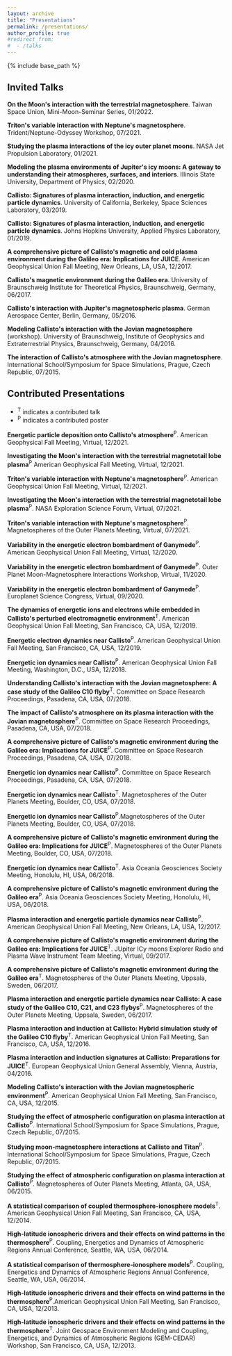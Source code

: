 ```yaml
---
layout: archive
title: "Presentations"
permalink: /presentations/
author_profile: true
#redirect_from:
#  - /talks
---
```


{% include base_path %}
## Invited Talks

<b>On the Moon's interaction with the terrestrial magnetosphere</b>. Taiwan Space Union, Mini-Moon-Seminar Series, 01/2022.

<b>Triton's variable interaction with Neptune's magnetosphere</b>. Trident/Neptune-Odyssey Workshop, 07/2021.

<b>Studying the plasma interactions of the icy outer planet moons</b>. NASA Jet Propulsion Laboratory, 01/2021.

<b>Modeling the plasma environments of Jupiter's icy moons: A gateway to understanding their atmospheres, surfaces, and interiors</b>. Illinois State University, Department of Physics, 02/2020.

<b>Callisto: Signatures of plasma interaction, induction, and energetic particle dynamics</b>. University of California, Berkeley, Space Sciences Laboratory, 03/2019.

<b>Callisto: Signatures of plasma interaction, induction, and energetic particle dynamics</b>. Johns Hopkins University, Applied Physics Laboratory, 01/2019.

<b>A comprehensive picture of Callisto's magnetic and cold plasma environment during the Galileo era: Implications for JUICE</b>. American Geophysical Union Fall Meeting, New Orleans, LA, USA, 12/2017.

<b>Callisto's magnetic environment during the Galileo era</b>. University of Braunschweig Institute for Theoretical Physics, Braunschweig, Germany, 06/2017.

<b>Callisto's interaction with Jupiter's magnetospheric plasma</b>. German Aerospace Center, Berlin, Germany, 05/2016.

<b>Modeling Callisto's interaction with the Jovian magnetosphere</b> (workshop). University of Braunschweig, Institute of Geophysics and Extraterrestrial Physics, Braunschweig, Germany, 04/2016.

<b>The interaction of Callisto's atmosphere with the Jovian magnetosphere</b>. International School/Symposium for Space Simulations, Prague, Czech Republic, 07/2015.

## Contributed Presentations
* <sup>T</sup> indicates a contributed talk
* <sup>P</sup> indicates a contributed poster

<b>Energetic particle deposition onto Callisto's atmosphere</b><sup>P</sup>. American Geophysical Fall Meeting, Virtual, 12/2021.

<b>Investigating the Moon's interaction with the terrestrial magnetotail lobe plasma</b><sup>P</sup> American Geophysical Fall Meeting, Virtual, 12/2021.

<b>Triton's variable interaction with Neptune's magnetosphere</b><sup>P</sup>. American Geophysical Union Fall Meeting, Virtual, 12/2021.
  
<b>Investigating the Moon's interaction with the terrestrial magnetotail lobe plasma</b><sup>P</sup>. NASA Exploration Science Forum, Virtual, 07/2021.
  
<b>Triton's variable interaction with Neptune's magnetosphere</b><sup>P</sup>. Magnetospheres of the Outer Planets Meeting, Virtual, 07/2021.
  
<b>Variability in the energetic electron bombardment of Ganymede</b><sup>P</sup>. American Geophysical Union Fall Meeting, Virtual, 12/2020.
  
<b>Variability in the energetic electron bombardment of Ganymede</b><sup>P</sup>. Outer Planet Moon-Magnetosphere Interactions Workshop, Virtual, 11/2020.
  
<b>Variability in the energetic electron bombardment of Ganymede</b><sup>P</sup>. Europlanet Science Congress, Virtual, 09/2020.
  
<b>The dynamics of energetic ions and electrons while embedded in Callisto's perturbed electromagnetic environment</b><sup>T</sup>. American Geophysical Union Fall Meeting, San Francisco, CA, USA, 12/2019.
  
<b>Energetic electron dynamics near Callisto</b><sup>P</sup>. American Geophysical Union Fall Meeting, San Francisco, CA, USA, 12/2019.
  
<b>Energetic ion dynamics near Callisto</b><sup>P</sup>. American Geophysical Union Fall Meeting, Washington, D.C., USA, 12/2018.
  
<b>Understanding Callisto's interaction with the Jovian magnetosphere: A case study of the Galileo C10 flyby</b><sup>T</sup>. Committee on Space Research Proceedings, Pasadena, CA, USA, 07/2018.
  
<b>The impact of Callisto's atmosphere on its plasma interaction with the Jovian magnetosphere</b><sup>P</sup>. Committee on Space Research Proceedings, Pasadena, CA, USA, 07/2018.
  
<b>A comprehensive picture of Callisto's magnetic environment during the Galileo era: Implications for JUICE</b><sup>P</sup>. Committee on Space Research Proceedings, Pasadena, CA, USA, 07/2018.
  
<b>Energetic ion dynamics near Callisto</b><sup>P</sup>. Committee on Space Research Proceedings, Pasadena, CA, USA, 07/2018.
  
<b>Energetic ion dynamics near Callisto</b><sup>T</sup>. Magnetospheres of the Outer Planets Meeting, Boulder, CO, USA, 07/2018.
  
<b>Energetic ion dynamics near Callisto</b><sup>P</sup>.Magnetospheres of the Outer Planets Meeting, Boulder, CO, USA, 07/2018.
  
<b>A comprehensive picture of Callisto's magnetic environment during the Galileo era: Implications for JUICE</b><sup>P</sup>. Magnetospheres of the Outer Planets Meeting, Boulder, CO, USA, 07/2018.
 
<b>Energetic ion dynamics near Callisto</b><sup>T</sup>. Asia Oceania Geosciences Society Meeting, Honolulu, HI, USA, 06/2018.
  
<b>A comprehensive picture of Callisto's magnetic environment during the Galileo era</b><sup>P</sup>. Asia Oceania Geosciences Society Meeting, Honolulu, HI, USA, 06/2018.
  
<b>Plasma interaction and energetic particle dynamics near Callisto</b><sup>P</sup>. American Geophysical Union Fall Meeting, New Orleans, LA, USA, 12/2017.
  
<b>A comprehensive picture of Callisto's magnetic environment during the Galileo era: Implications for JUICE</b><sup>T</sup>. JUpiter ICy moons Explorer Radio and Plasma Wave Instrument Team Meeting, Virtual, 09/2017.
  
<b>A comprehensive picture of Callisto's magnetic environment during the Galileo era</b><sup>T</sup>. Magnetospheres of the Outer Planets Meeting, Uppsala, Sweden, 06/2017.
  
<b>Plasma interaction and energetic particle dynamics near Callisto: A case study of the Galileo C10, C21, and C23 flybys</b><sup>P</sup>. Magnetospheres of the Outer Planets Meeting, Uppsala, Sweden, 06/2017.
  
<b>Plasma interaction and induction at Callisto: Hybrid simulation study of the Galileo C10 flyby</b><sup>T</sup>. American Geophysical Union Fall Meeting, San Francisco, CA, USA, 12/2016.
  
<b>Plasma interaction and induction signatures at Callisto: Preparations for JUICE</b><sup>T</sup>. European Geophysical Union General Assembly, Vienna, Austria, 04/2016.
  
<b>Modeling Callisto's interaction with the Jovian magnetospheric environment</b><sup>P</sup>. American Geophysical Union Fall Meeting, San Francisco, CA, USA, 12/2015.
  
<b>Studying the effect of atmospheric configuration on plasma interaction at Callisto</b><sup>P</sup>. International School/Symposium for Space Simulations, Prague, Czech Republic, 07/2015.
  
<b>Studying moon-magnetosphere interactions at Callisto and Titan</b><sup>P</sup>. International School/Symposium for Space Simulations, Prague, Czech Republic, 07/2015.
  
<b>Studying the effect of atmospheric configuration on plasma interaction at Callisto</b><sup>P</sup>. Magnetospheres of Outer Planets Meeting, Atlanta, GA, USA, 06/2015.

<b>A statistical comparison of coupled thermosphere-ionosphere models</b><sup>T</sup>. American Geophysical Union Fall Meeting, San Francisco, CA, USA, 12/2014.
  
<b>High-latitude ionospheric drivers and their effects on wind patterns in the thermosphere</b><sup>P</sup>. Coupling, Energetics and Dynamics of Atmospheric Regions Annual Conference, Seattle, WA, USA, 06/2014.
  
<b>A statistical comparison of thermosphere-ionosphere models</b><sup>P</sup>. Coupling, Energetics and Dynamics of Atmospheric Regions Annual Conference, Seattle, WA, USA, 06/2014.
  
<b>High-latitude ionospheric drivers and their effects on wind patterns in the thermosphere</b><sup>P</sup>.American Geophysical Union Fall Meeting, San Francisco, CA, USA, 12/2013.
  
<b>High-latitude ionospheric drivers and their effects on wind patterns in the thermosphere</b><sup>T</sup>. Joint Geospace Environment Modeling and Coupling, Energetics, and Dynamics of Atmospheric Regions (GEM-CEDAR) Workshop, San Francisco, CA, USA, 12/2013.
